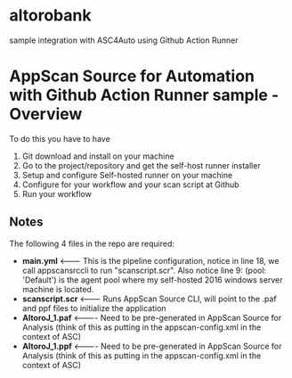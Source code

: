 # altorobank
sample integration with ASC4Auto using Github Action Runner

# AppScan Source for Automation with Github Action Runner sample - Overview

To do this you have to have 
1. Git download and install on your machine
2. Go to the project/repository and get the self-host runner installer
3. Setup and configure Self-hosted runner on your machine 
4. Configure for your workflow and your scan script at Github
5. Run your workflow 

## Notes
The following 4 files in the repo are required:

* __main.yml__ <--- This is the pipeline configuration, notice in line 18, we call appscansrccli to run "scanscript.scr". Also notice line 9: (pool: 'Default') is the agent pool where my self-hosted 2016 windows server machine is located. 
* __scanscript.scr__ <--- Runs AppScan Source CLI, will point to the .paf and ppf files to initialize the application 
* __AltoroJ_1.paf__ <---- Need to be pre-generated in AppScan Source for Analysis (think of this as putting in the appscan-config.xml in the context of ASC)
* __AltoroJ_1.ppf__ <---- Need to be pre-generated in AppScan Source for Analysis (think of this as putting in the appscan-config.xml in the context of ASC)
